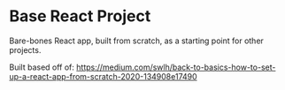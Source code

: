 # Base React Project #

Bare-bones React app, built from scratch, as a starting point for other projects.

Built based off of:
https://medium.com/swlh/back-to-basics-how-to-set-up-a-react-app-from-scratch-2020-134908e17490